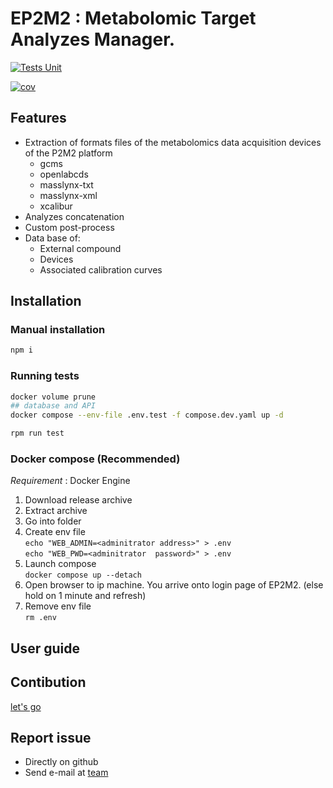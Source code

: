 <!--
SPDX-FileCopyrightText: 2024 Marcellino Palerme <marcellino.palerme@inrae.fr>

SPDX-License-Identifier: MIT
-->

# EP2M2 : Metabolomic Target Analyzes Manager.

[![Tests Unit](https://github.com/p2m2/EP2M2/actions/workflows/test_unit.yml/badge.svg)](https://github.com/p2m2/EP2M2/actions/workflows/test_unit.yml)

[![cov](https://p2m2.github.io/EP2M2/badges/coverage.svg)](https://github.com/p2m2/EP2M2/actions/workflows/test_unit.yml)
## Features
- Extraction of formats files of the metabolomics data acquisition devices of the P2M2 platform
  - gcms
  - openlabcds
  - masslynx-txt
  - masslynx-xml
  - xcalibur
- Analyzes concatenation
- Custom post-process
- Data base of:
  - External compound
  - Devices
  - Associated calibration curves

## Installation

### Manual installation

```bash
npm i
```

### Running tests

```bash
docker volume prune
## database and API
docker compose --env-file .env.test -f compose.dev.yaml up -d

rpm run test
```

### Docker compose (Recommended)
_Requirement_ : Docker Engine
1. Download release archive
2. Extract archive
3. Go into folder
4. Create env file  
`echo "WEB_ADMIN=<adminitrator address>" > .env`  
`echo "WEB_PWD=<adminitrator 
password>" > .env`
5. Launch compose  
`docker compose up --detach`
6. Open browser to ip machine. You arrive onto login page of EP2M2. (else hold on 1 minute and refresh)
7. Remove env file  
`rm .env`

## User guide

## Contibution
[let's go](./doc/contribution.md)
## Report issue
- Directly on github
- Send e-mail at [team](mailto:p2m2-it@inrae.fr)
